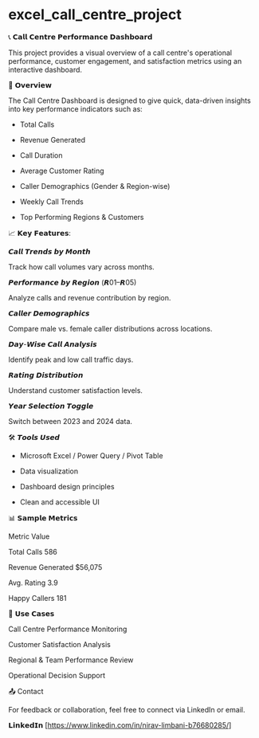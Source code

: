 # excel_call_centre_project



📞 𝗖𝗮𝗹𝗹 𝗖𝗲𝗻𝘁𝗿𝗲 𝗣𝗲𝗿𝗳𝗼𝗿𝗺𝗮𝗻𝗰𝗲 𝗗𝗮𝘀𝗵𝗯𝗼𝗮𝗿𝗱

This project provides a visual overview of a call centre's operational performance, customer engagement, and satisfaction metrics using an interactive dashboard.



📌 𝗢𝘃𝗲𝗿𝘃𝗶𝗲𝘄

The Call Centre Dashboard is designed to give quick, data-driven insights into key performance indicators such as:



* Total Calls



* Revenue Generated



* Call Duration



* Average Customer Rating



* Caller Demographics (Gender & Region-wise)



* Weekly Call Trends



* Top Performing Regions & Customers



📈 𝗞𝗲𝘆 𝗙𝗲𝗮𝘁𝘂𝗿𝗲𝘀:

𝘾𝙖𝙡𝙡 𝙏𝙧𝙚𝙣𝙙𝙨 𝙗𝙮 𝙈𝙤𝙣𝙩𝙝

Track how call volumes vary across months.



𝙋𝙚𝙧𝙛𝙤𝙧𝙢𝙖𝙣𝙘𝙚 𝙗𝙮 𝙍𝙚𝙜𝙞𝙤𝙣 (𝙍01–𝙍05)

Analyze calls and revenue contribution by region.



𝘾𝙖𝙡𝙡𝙚𝙧 𝘿𝙚𝙢𝙤𝙜𝙧𝙖𝙥𝙝𝙞𝙘𝙨

Compare male vs. female caller distributions across locations.



𝘿𝙖𝙮-𝙒𝙞𝙨𝙚 𝘾𝙖𝙡𝙡 𝘼𝙣𝙖𝙡𝙮𝙨𝙞𝙨

Identify peak and low call traffic days.



𝙍𝙖𝙩𝙞𝙣𝙜 𝘿𝙞𝙨𝙩𝙧𝙞𝙗𝙪𝙩𝙞𝙤𝙣

Understand customer satisfaction levels.



𝙔𝙚𝙖𝙧 𝙎𝙚𝙡𝙚𝙘𝙩𝙞𝙤𝙣 𝙏𝙤𝙜𝙜𝙡𝙚

Switch between 2023 and 2024 data.



🛠️ 𝙏𝙤𝙤𝙡𝙨 𝙐𝙨𝙚𝙙

* Microsoft Excel / Power Query / Pivot Table


* Data visualization



* Dashboard design principles



* Clean and accessible UI



📊 𝗦𝗮𝗺𝗽𝗹𝗲 𝗠𝗲𝘁𝗿𝗶𝗰𝘀

Metric	Value

Total Calls	586

Revenue Generated	$56,075

Avg. Rating	3.9

Happy Callers	181



📎 𝗨𝘀𝗲 𝗖𝗮𝘀𝗲𝘀

Call Centre Performance Monitoring



Customer Satisfaction Analysis



Regional & Team Performance Review



Operational Decision Support



📤 Contact

For feedback or collaboration, feel free to connect via LinkedIn or email.


𝗟𝗶𝗻𝗸𝗲𝗱𝗜𝗻 [https://www.linkedin.com/in/nirav-limbani-b76680285/]
